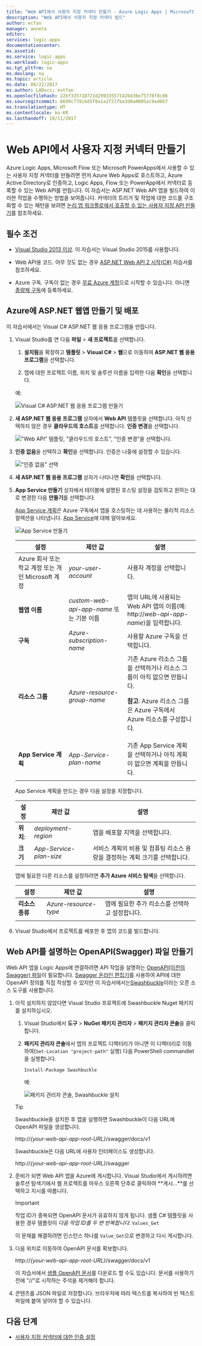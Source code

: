 ```yaml
---
title: "Web API에서 사용자 지정 커넥터 만들기 - Azure Logic Apps | Microsoft Docs"
description: "Web API에서 사용자 지정 커넥터 빌드"
author: ecfan
manager: anneta
editor: 
services: logic-apps
documentationcenter: 
ms.assetid: 
ms.service: logic-apps
ms.workload: logic-apps
ms.tgt_pltfrm: na
ms.devlang: na
ms.topic: article
ms.date: 09/22/2017
ms.author: LADocs; estfan
ms.openlocfilehash: 22bf335718721d29933557142b436e75778f8c86
ms.sourcegitcommit: 6699c77dcbd5f8a1a2f21fba3d0a0005ac9ed6b7
ms.translationtype: HT
ms.contentlocale: ko-KR
ms.lasthandoff: 10/11/2017
---
```

# <a name="create-custom-connectors-from-web-apis"></a>Web API에서 사용자 지정 커넥터 만들기

Azure Logic Apps, Microsoft Flow 또는 Microsoft PowerApps에서 사용할 수 있는 사용자 지정 커넥터를 만들려면 먼저 Azure Web Apps로 호스트하고, Azure Active Directory로 인증하고, Logic Apps, Flow 또는 PowerApp에서 커넥터로 등록할 수 있는 Web API를 만듭니다. 이 자습서는 ASP.NET Web API 앱을 빌드하여 이러한 작업을 수행하는 방법을 보여줍니다. 커넥터의 트리거 및 작업에 대한 코드를 구조화할 수 있는 패턴을 보려면 [논리 앱 워크플로에서 호출할 수 있는 사용자 지정 API 만들기](../logic-apps/logic-apps-create-api-app.md)를 참조하세요.

## <a name="prerequisites"></a>필수 조건

* [Visual Studio 2013 이상](https://www.visualstudio.com/vs/). 이 자습서는 Visual Studio 2015를 사용합니다.

* Web API용 코드. 아무 것도 없는 경우 [ASP.NET Web API 2 시작(C#)](http://www.asp.net/web-api/overview/getting-started-with-aspnet-web-api/tutorial-your-first-web-api) 자습서를 참조하세요.

* Azure 구독. 구독이 없는 경우 [무료 Azure 계정](https://azure.microsoft.com/free/)으로 시작할 수 있습니다. 아니면 [종량제 구독](https://azure.microsoft.com/pricing/purchase-options/)에 등록하세요.

## <a name="create-and-deploy-an-aspnet-web-app-to-azure"></a>Azure에 ASP.NET 웹앱 만들기 및 배포

이 자습서에서는 Visual C# ASP.NET 웹 응용 프로그램을 만듭니다. 

1. Visual Studio를 연 다음 **파일** > **새 프로젝트**를 선택합니다.

   1. **설치됨**을 확장하고 **템플릿** > **Visual C#** > **웹**으로 이동하여 **ASP.NET 웹 응용 프로그램**을 선택합니다.

   2. 앱에 대한 프로젝트 이름, 위치 및 솔루션 이름을 입력한 다음 **확인**을 선택합니다.

   예:

   ![Visual C# ASP.NET 웹 응용 프로그램 만들기](./media/custom-connector-build-web-api-app-tutorial/visual-studio-new-project-aspnet-web-app.png)

2. **새 ASP.NET 웹 응용 프로그램** 상자에서 **Web API** 템플릿을 선택합니다. 아직 선택하지 않은 경우 **클라우드의 호스트**를 선택합니다. **인증 변경**을 선택합니다.

   !["Web API" 템플릿, "클라우드의 호스트", "인증 변경"을 선택합니다.](./media/custom-connector-build-web-api-app-tutorial/visual-studio-web-api-template.png)

3. **인증 없음**을 선택하고 **확인**을 선택합니다. 인증은 나중에 설정할 수 있습니다.

   !["인증 없음" 선택](./media/custom-connector-build-web-api-app-tutorial/visual-studio-change-authentication.png)

4. **새 ASP.NET 웹 응용 프로그램** 상자가 나타나면 **확인**을 선택합니다. 

5. **App Service 만들기** 상자에서 테이블에 설명된 호스팅 설정을 검토하고 원하는 대로 변경한 다음 **만들기**를 선택합니다. 

   [App Service 계획](../app-service/azure-web-sites-web-hosting-plans-in-depth-overview.md)은 Azure 구독에서 앱을 호스팅하는 데 사용하는 물리적 리소스 컬렉션을 나타냅니다. [App Service](../app-service/app-service-value-prop-what-is.md)에 대해 알아보세요.

   ![App Service 만들기](./media/custom-connector-build-web-api-app-tutorial/visual-studio-create-app-service.png)

   | 설정 | 제안 값 | 설명 | 
   | ------- | --------------- | ----------- | 
   | Azure 회사 또는 학교 계정 또는 개인 Microsoft 계정 | *your-user-account* | 사용자 계정을 선택합니다. | 
   | **웹앱 이름** | *custom-web-api-app-name* 또는 기본 이름 | 앱의 URL에 사용되는 Web API 앱의 이름(예: http://*web-api-app-name*)을 입력합니다. | 
   | **구독** | *Azure-subscription-name* | 사용할 Azure 구독을 선택합니다. | 
   | **리소스 그룹** | *Azure-resource-group-name* | 기존 Azure 리소스 그룹을 선택하거나 리소스 그룹이 아직 없으면 만듭니다. <p>**참고**: Azure 리소스 그룹은 Azure 구독에서 Azure 리소스를 구성합니다. | 
   | **App Service 계획** | *App-Service-plan-name* | 기존 App Service 계획을 선택하거나 아직 계획이 없으면 계획을 만듭니다. | 
   |||| 

   App Service 계획을 만드는 경우 다음 설정을 지정합니다.

   | 설정 | 제안 값 | 설명 | 
   | ------- | --------------- | ----------- | 
   | **위치**: | *deployment-region* | 앱을 배포할 지역을 선택합니다. | 
   | **크기** | *App-Service-plan-size* | 서비스 계획의 비용 및 컴퓨팅 리소스 용량을 결정하는 계획 크기를 선택합니다. | 
   |||| 

   앱에 필요한 다른 리소스를 설정하려면 **추가 Azure 서비스 탐색**을 선택합니다.

   | 설정 | 제안 값 | 설명 | 
   | ------- | --------------- | ----------- | 
   | **리소스 종류** | *Azure-resource-type* | 앱에 필요한 추가 리소스를 선택하고 설정합니다. | 
   |||| 

6. Visual Studio에서 프로젝트를 배포한 후 앱의 코드를 빌드합니다.

## <a name="create-an-openapi-swagger-file-that-describes-your-web-api"></a>Web API를 설명하는 OpenAPI(Swagger) 파일 만들기

Web API 앱을 Logic Apps에 연결하려면 API 작업을 설명하는 [OpenAPI(이전의 Swagger) 파일](http://swagger.io/)이 필요합니다. [Swagger 온라인 편집기](http://editor.swagger.io/)를 사용하여 API에 대한 OpenAPI 정의를 직접 작성할 수 있지만 이 자습서에서는[Swashbuckle](https://github.com/domaindrivendev/Swashbuckle/blob/master/README.md)이라는 오픈 소스 도구를 사용합니다.

1. 아직 설치하지 않았다면 Visual Studio 프로젝트에 Swashbuckle Nuget 패키지를 설치하십시오.

   1. Visual Studio에서 **도구** > **NuGet 패키지 관리자** > 
   **패키지 관리자 콘솔**을 클릭합니다.

   2. **패키지 관리자 콘솔**에서 앱의 프로젝트 디렉터리가 아니면 이 디렉터리로 이동하여(`Set-Location "project-path"` 실행) 다음 PowerShell commandlet을 실행합니다. 
   
      `Install-Package Swashbuckle`

      예:

      ![패키지 관리자 콘솔, Swashbuckle 설치](./media/custom-connector-build-web-api-app-tutorial/visual-studio-package-manager-install-swashbuckle.png)

   > [!TIP]
   > Swashbuckle을 설치한 후 앱을 실행하면 Swashbuckle이 다음 URL에 OpenAPI 파일을 생성합니다. 
   >
   > http://*{your-web-api-app-root-URL}*/swagger/docs/v1
   > 
   > Swashbuckle은 다음 URL에 사용자 인터페이스도 생성합니다. 
   > 
   > http://*{your-web-api-app-root-URL}*/swagger

3. 준비가 되면 Web API 앱을 Azure에 게시합니다. Visual Studio에서 게시하려면 솔루션 탐색기에서 웹 프로젝트를 마우스 오른쪽 단추로 클릭하여 **게시...**를 선택하고 지시를 따릅니다.

   > [!IMPORTANT]
   > 작업 ID가 중복되면 OpenAPI 문서가 유효하지 않게 됩니다. 샘플 C# 템플릿을 사용한 경우 템플릿이 *다음 작업 ID를 두 번 반복합니다*. `Values_Get` 
   > 
   > 이 문제를 해결하려면 인스턴스 하나를 `Value_Get`으로 변경하고 다시 게시합니다.

4. 다음 위치로 이동하여 OpenAPI 문서를 확보합니다. 

   http://*{your-web-api-app-root-URL}*/swagger/docs/v1

   이 자습서에서 [샘플 OpenAPI 문서](https://pwrappssamples.blob.core.windows.net/samples/webAPI.json)를 다운로드 할 수도 있습니다. 
   문서를 사용하기 전에 "//"로 시작하는 주석을 제거해야 합니다.

5. 콘텐츠를 JSON 파일로 저장합니다. 브라우저에 따라 텍스트를 복사하여 빈 텍스트 파일에 붙여 넣어야 할 수 있습니다.

## <a name="next-steps"></a>다음 단계

* [사용자 지정 커넥터에 대한 인증 설정](../logic-apps/custom-connector-azure-active-directory-authentication.md)











